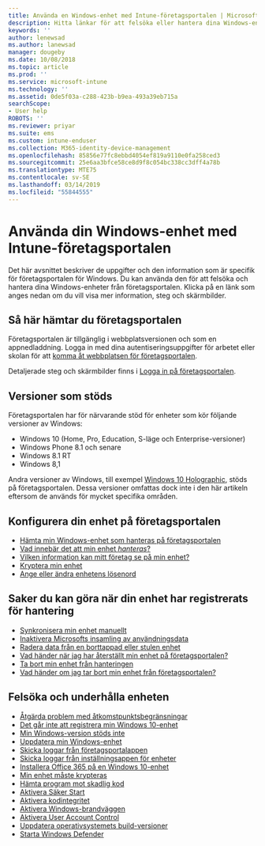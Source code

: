 ```yaml
---
title: Använda en Windows-enhet med Intune-företagsportalen | Microsoft Docs
description: Hitta länkar för att felsöka eller hantera dina Windows-enheter från företagsportalen
keywords: ''
author: lenewsad
ms.author: lanewsad
manager: dougeby
ms.date: 10/08/2018
ms.topic: article
ms.prod: ''
ms.service: microsoft-intune
ms.technology: ''
ms.assetid: 0de5f03a-c288-423b-b9ea-493a39eb715a
searchScope:
- User help
ROBOTS: ''
ms.reviewer: priyar
ms.suite: ems
ms.custom: intune-enduser
ms.collection: M365-identity-device-management
ms.openlocfilehash: 85856e77fc8ebbd4054ef819a9110e0fa258ced3
ms.sourcegitcommit: 25e6aa3bfce58ce8d9f8c054bc338cc3dff4a78b
ms.translationtype: MTE75
ms.contentlocale: sv-SE
ms.lasthandoff: 03/14/2019
ms.locfileid: "55844555"
---
```

# <a name="using-your-windows-device-with-intune-company-portal"></a>Använda din Windows-enhet med Intune-företagsportalen

Det här avsnittet beskriver de uppgifter och den information som är specifik för företagsportalen för Windows. Du kan använda den för att felsöka och hantera dina Windows-enheter från företagsportalen. Klicka på en länk som anges nedan om du vill visa mer information, steg och skärmbilder.  

## <a name="how-to-get-company-portal"></a>Så här hämtar du företagsportalen
Företagsportalen är tillgänglig i webbplatsversionen och som en appnedladdning. Logga in med dina autentiseringsuppgifter för arbetet eller skolan för att [komma åt webbplatsen för företagsportalen](https://go.microsoft.com/fwlink/?linkid=2010980).  

Detaljerade steg och skärmbilder finns i [Logga in på företagsportalen](https://docs.microsoft.com/intune-user-help/sign-in-to-the-company-portal).

## <a name="supported-versions"></a>Versioner som stöds

Företagsportalen har för närvarande stöd för enheter som kör följande versioner av Windows:

* Windows 10 (Home, Pro, Education, S-läge och Enterprise-versioner)
* Windows Phone 8.1 och senare
* Windows 8.1 RT
* Windows 8,1

Andra versioner av Windows, till exempel [Windows 10 Holographic](https://www.microsoft.com/hololens), stöds på företagsportalen. Dessa versioner omfattas dock inte i den här artikeln eftersom de används för mycket specifika områden.

## <a name="set-up-your-device-in-the-company-portal"></a>Konfigurera din enhet på företagsportalen
- [Hämta min Windows-enhet som hanteras på företagsportalen](windows-enrollment-company-portal.md)  
- [Vad innebär det att min enhet *hanteras*?](what-happens-if-you-install-the-company-portal-app-and-enroll-your-device-in-intune-windows.md)
- [Vilken information kan mitt företag se på min enhet?](what-info-can-your-company-see-when-you-enroll-your-device-in-intune.md)
- [Kryptera min enhet](encrypt-your-device-windows.md)
- [Ange eller ändra enhetens lösenord](set-or-change-your-password-windows.md)

## <a name="things-you-can-do-after-your-device-is-enrolled-in-management"></a>Saker du kan göra när din enhet har registrerats för hantering
- [Synkronisera min enhet manuellt](sync-your-device-manually-windows.md)
- [Inaktivera Microsofts insamling av användningsdata](turn-off-microsoft-usage-data-collection-windows.md)
- [Radera data från en borttappad eller stulen enhet](reset-erase-your-device-cpwebsite.md)
- [Vad händer när jag har återställt min enhet på företagsportalen?](what-happens-if-you-reset-your-device-using-the-company-portal-windows.md)
- [Ta bort min enhet från hanteringen](unenroll-your-device-from-intune-windows.md)
- [Vad händer om jag tar bort min enhet från företagsportalen?](what-happens-if-you-unenroll-your-device-from-intune-windows.md)

## <a name="troubleshoot-and-maintain-your-device"></a>Felsöka och underhålla enheten
* [Åtgärda problem med åtkomstpunktsbegränsningar](resolve-access-point-restrictions.md)
* [Det går inte att registrera min Windows 10-enhet](troubleshoot-your-windows-10-device-windows.md)
* [Min Windows-version stöds inte](your-windows-version-isnt-yet-supported.md)
* [Uppdatera min Windows-enhet](you-need-to-update-your-windows-device.md)
* [Skicka loggar från företagsportalappen](send-logs-to-your-it-admin-cp-windows.md)
* [Skicka loggar från inställningsappen för enheter](send-logs-to-your-it-admin-settings-windows.md)
* [Installera Office 365 på en Windows 10-enhet](install-office-windows.md)
* [Min enhet måste krypteras](you-need-to-enable-windows-encryption.md)
* [Hämta program mot skadlig kod](your-device-needs-antimalware-software.md)
* [Aktivera Säker Start](you-need-to-enable-secure-boot-windows.md)
* [Aktivera kodintegritet](you-need-to-enable-code-integrity.md)
* [Aktivera Windows-brandväggen](you-need-to-enable-defender-firewall-windows.md)
* [Aktivera User Account Control](you-need-to-enable-uac-windows.md)
* [Uppdatera operativsystemets build-versioner](you-need-to-update-os-build-version-windows.md)
* [Starta Windows Defender](turn-on-defender-windows.md)
